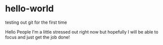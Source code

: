 # hello-world
testing out git for the first time

Hello People
I'm a little stressed out right now but hopefully I will be able to focus and just get the job done!
